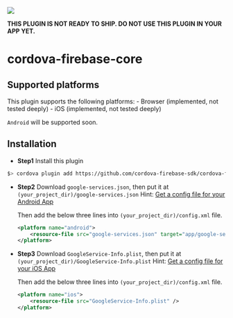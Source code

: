 ![](https://travis-ci.org/cordova-firebase-sdk/cordova-firebase-core.svg?branch=master)

**THIS PLUGIN IS NOT READY TO SHIP. DO NOT USE THIS PLUGIN IN YOUR APP YET.**

# cordova-firebase-core


## Supported platforms
  This plugin supports the following platforms:
    - Browser (implemented, not tested deeply)
    - iOS (implemented, not tested deeply)

  `Android` will be supported soon.

## Installation

  - **Step1** Install this plugin

  ```bash
  $> cordova plugin add https://github.com/cordova-firebase-sdk/cordova-firebase-core --save
  ```

  - **Step2** Download `google-services.json`, then put it at `(your_project_dir)/google-services.json`
    Hint: [Get a config file for your Android App](https://support.google.com/firebase/answer/7015592#android)

    Then add the below three lines into `(your_project_dir)/config.xml` file.

    ```xml
    <platform name="android">
        <resource-file src="google-services.json" target="app/google-services.json" />
    </platform>
    ```

  - **Step3** Download `GoogleService-Info.plist`, then put it at `(your_project_dir)/GoogleService-Info.plist`
    Hint: [Get a config file for your iOS App](https://support.google.com/firebase/answer/7015592#ios)

    Then add the below three lines into `(your_project_dir)/config.xml` file.

    ```xml
    <platform name="ios">
        <resource-file src="GoogleService-Info.plist" />
    </platform>
    ```
